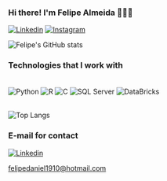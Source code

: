 ### Hi there! I'm Felipe Almeida 👋🏻😀

[![Linkedin](https://img.shields.io/badge/LinkedIn-0077B5?style=for-the-badge&logo=linkedin&logoColor=white)](https://www.linkedin.com/in/felipedaniel1910/)
[![Instagram](https://img.shields.io/badge/Instagram-E4405F?style=for-the-badge&logo=instagram&logoColor=white)](https://www.instagram.com/felipe_daniel_/)

![Felipe's GitHub stats](https://github-readme-stats.vercel.app/api?username=felipedaniel1910&show_icons=true&theme=dark)

### Technologies that I work with

<div style="display: inline_block"><br/>
   <img align="center" alt="Python" src="https://img.shields.io/badge/Python-3776AB?style=for-the-badge&logo=python&logoColor=white"/>
   <img align="center" alt="R" src="https://img.shields.io/badge/R-276DC3?style=for-the-badge&logo=r&logoColor=white"/>
   <img align="center" alt="C" src="https://img.shields.io/badge/C-00599C?style=for-the-badge&logo=c&logoColor=white"/>
   <img align="center" alt="SQL Server" src="https://img.shields.io/badge/Microsoft_SQL_Server-CC2927?style=for-the-badge&logo=microsoft-sql-server&logoColor=white"/>
   <img align="center" alt="DataBricks" src="https://img.shields.io/badge/Databricks-FF3621?style=for-the-badge&logo=Databricks&logoColor=white"/>
   <br/>
</div>
<br/>

![Top Langs](https://github-readme-stats.vercel.app/api/top-langs/?username=felipedaniel1910&layout=compact)

### E-mail for contact

[![Linkedin](https://img.shields.io/badge/Microsoft_Outlook-0078D4?style=for-the-badge&logo=microsoft-outlook&logoColor=white)](felipedaniel1910@hotmail.com) <div> felipedaniel1910@hotmail.com </div>   

